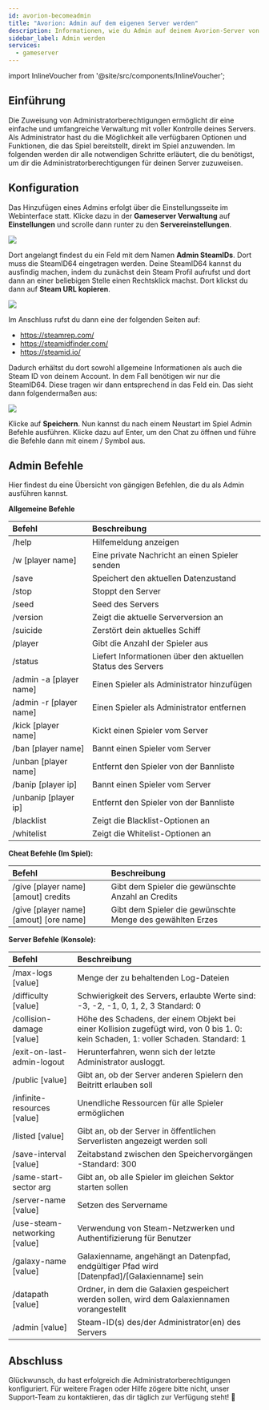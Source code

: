 ```yaml
---
id: avorion-becomeadmin
title: "Avorion: Admin auf dem eigenen Server werden"
description: Informationen, wie du Admin auf deinem Avorion-Server von ZAP-Hosting wirst - ZAP-Hosting.com Dokumentation
sidebar_label: Admin werden
services:
  - gameserver
---
```


import InlineVoucher from '@site/src/components/InlineVoucher';

## Einführung
Die Zuweisung von Administratorberechtigungen ermöglicht dir eine einfache und umfangreiche Verwaltung mit voller Kontrolle deines Servers. Als Administrator hast du die Möglichkeit alle verfügbaren Optionen und Funktionen, die das Spiel bereitstellt, direkt im Spiel anzuwenden. Im folgenden werden dir alle notwendigen Schritte erläutert, die du benötigst, um dir die Administratorberechtigungen für deinen Server zuzuweisen. 
<InlineVoucher />

## Konfiguration
Das Hinzufügen eines Admins erfolgt über die Einstellungsseite im Webinterface statt. Klicke dazu in der **Gameserver Verwaltung** auf **Einstellungen** und scrolle dann runter zu den **Servereinstellungen**.

![](https://screensaver01.zap-hosting.com/index.php/s/aXAKkxfCq9JtjPC/preview)



Dort angelangt findest du ein Feld mit dem Namen **Admin SteamIDs**. Dort muss die SteamID64 eingetragen werden. Deine SteamID64 kannst du ausfindig machen, indem du zunächst dein Steam Profil aufrufst und dort dann an einer beliebigen Stelle einen Rechtsklick machst. Dort klickst du dann auf **Steam URL kopieren**. 

![](https://screensaver01.zap-hosting.com/index.php/s/Si4L2xBf3NJ4nqz/preview)



Im Anschluss rufst du dann eine der folgenden Seiten auf:

- https://steamrep.com/
- https://steamidfinder.com/
- https://steamid.io/



Dadurch erhältst du dort sowohl allgemeine Informationen als auch die Steam ID von deinem Account. In dem Fall benötigen wir nur die SteamID64. Diese tragen wir dann entsprechend in das Feld ein. Das sieht dann folgendermaßen aus:



![](https://screensaver01.zap-hosting.com/index.php/s/2BL9zsXy2yBZN4f/preview)



Klicke auf **Speichern**. Nun kannst du nach einem Neustart im Spiel Admin Befehle ausführen. Klicke dazu auf Enter, um den Chat zu öffnen und führe die Befehle dann mit einem / Symbol aus. 



## Admin Befehle

Hier findest du eine Übersicht von gängigen Befehlen, die du als Admin ausführen kannst. 



**Allgemeine Befehle** 

| Befehl                  | Beschreibung                                                |
| :---------------------- | :---------------------------------------------------------- |
| /help                   | Hilfemeldung anzeigen                                       |
| /w [player name]        | Eine private Nachricht an einen Spieler senden              |
| /save                   | Speichert den aktuellen Datenzustand                        |
| /stop                   | Stoppt den Server                                           |
| /seed                   | Seed des Servers                                            |
| /version                | Zeigt die aktuelle Serverversion an                         |
| /suicide                | Zerstört dein aktuelles Schiff                              |
| /player                 | Gibt die Anzahl der Spieler aus                             |
| /status                 | Liefert Informationen über den aktuellen Status des Servers |
| /admin -a [player name] | Einen Spieler als Administrator hinzufügen                  |
| /admin -r [player name] | Einen Spieler als Administrator entfernen                   |
| /kick [player name]     | Kickt einen Spieler vom Server                              |
| /ban [player name]      | Bannt einen Spieler vom Server                              |
| /unban [player name]    | Entfernt den Spieler von der Bannliste                      |
| /banip [player ip]      | Bannt einen Spieler vom Server                              |
| /unbanip [player ip]    | Entfernt den Spieler von der Bannliste                      |
| /blacklist              | Zeigt die Blacklist-Optionen an                             |
| /whitelist              | Zeigt die Whitelist-Optionen an                             |



**Cheat Befehle (Im Spiel):**

| Befehl                                 | Beschreibung                                              |
| :------------------------------------- | :-------------------------------------------------------- |
| /give [player name] [amout] credits    | Gibt dem Spieler die gewünschte Anzahl an Credits         |
| /give [player name] [amout] [ore name] | Gibt dem Spieler die gewünschte Menge des gewählten Erzes |



**Server Befehle (Konsole):**

| Befehl                        | Beschreibung                                                 |
| :---------------------------- | :----------------------------------------------------------- |
| /max-logs [value]             | Menge der zu behaltenden Log-Dateien                         |
| /difficulty [value]           | Schwierigkeit des Servers, erlaubte Werte sind: -3, -2, -1, 0, 1, 2, 3 Standard: 0 |
| /collision-damage [value]     | Höhe des Schadens, der einem Objekt bei einer Kollision zugefügt wird, von 0 bis 1. 0: kein Schaden, 1: voller Schaden. Standard: 1 |
| /exit-on-last-admin-logout    | Herunterfahren, wenn sich der letzte Administrator ausloggt. |
| /public [value]               | Gibt an, ob der Server anderen Spielern den Beitritt erlauben soll |
| /infinite-resources [value]   | Unendliche Ressourcen für alle Spieler ermöglichen           |
| /listed [value]               | Gibt an, ob der Server in öffentlichen Serverlisten angezeigt werden soll |
| /save-interval [value]        | Zeitabstand zwischen den Speichervorgängen -Standard: 300    |
| /same-start-sector arg        | Gibt an, ob alle Spieler im gleichen Sektor starten sollen   |
| /server-name [value]          | Setzen des Servername                                        |
| /use-steam-networking [value] | Verwendung von Steam-Netzwerken und Authentifizierung für Benutzer |
| /galaxy-name [value]          | Galaxienname, angehängt an Datenpfad, endgültiger Pfad wird [Datenpfad]/[Galaxienname] sein |
| /datapath [value]             | Ordner, in dem die Galaxien gespeichert werden sollen, wird dem Galaxiennamen vorangestellt |
| /admin [value]                | Steam-ID(s) des/der Administrator(en) des Servers            |

## Abschluss

Glückwunsch, du hast erfolgreich die Administratorberechtigungen konfiguriert. Für weitere Fragen oder Hilfe zögere bitte nicht, unser Support-Team zu kontaktieren, das dir täglich zur Verfügung steht! 🙂